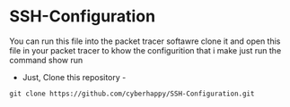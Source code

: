 # SSH-Configuration
You can run this file into the packet tracer softawre clone it and open this file in your packet tracer to khow the configurition that i make just run the command show run

- Just, Clone this repository -
<pre><code>git clone https://github.com/cyberhappy/SSH-Configuration.git
</code></pre>
